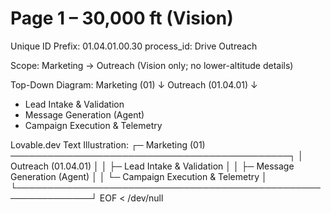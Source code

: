<!--
─────────────────────────────────────────────
📁 CTB Classification Metadata
─────────────────────────────────────────────
CTB Branch: sys/modules
Barton ID: 04.04.21
Unique ID: CTB-E63412D8
Blueprint Hash:
Last Updated: 2025-10-23
Enforcement: None
─────────────────────────────────────────────
-->

# Page 1 – 30,000 ft (Vision)
Unique ID Prefix: 01.04.01.00.30
process_id: Drive Outreach

Scope: Marketing → Outreach (Vision only; no lower-altitude details)

Top-Down Diagram:
Marketing (01)
  ↓
Outreach (01.04.01)
  ↓
+ Lead Intake & Validation
+ Message Generation (Agent)
+ Campaign Execution & Telemetry

Lovable.dev Text Illustration:
┌─ Marketing (01) ─────────────────────────────────────────────┐
│   Outreach (01.04.01)                                       │
│     ├─ Lead Intake & Validation                             │
│     ├─ Message Generation (Agent)                           │
│     └─ Campaign Execution & Telemetry                       │
└──────────────────────────────────────────────────────────────┘
EOF < /dev/null
